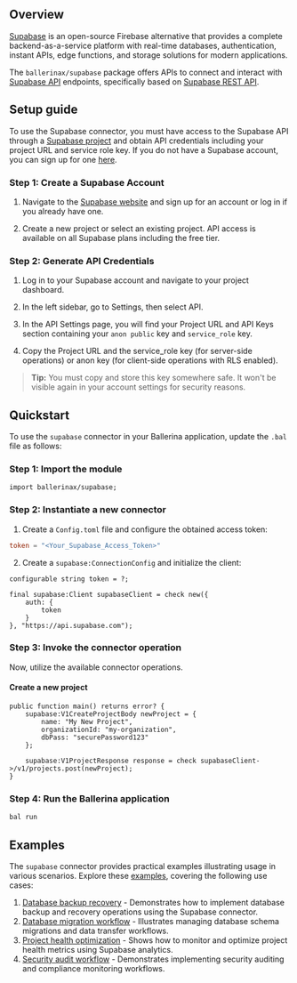 ## Overview

[Supabase](https://supabase.com/) is an open-source Firebase alternative that provides a complete backend-as-a-service platform with real-time databases, authentication, instant APIs, edge functions, and storage solutions for modern applications.

The `ballerinax/supabase` package offers APIs to connect and interact with [Supabase API](https://supabase.com/docs/reference/api) endpoints, specifically based on [Supabase REST API](https://supabase.com/docs/reference/api/rest).
## Setup guide

To use the Supabase connector, you must have access to the Supabase API through a [Supabase project](https://supabase.com/docs) and obtain API credentials including your project URL and service role key. If you do not have a Supabase account, you can sign up for one [here](https://supabase.com).

### Step 1: Create a Supabase Account

1. Navigate to the [Supabase website](https://supabase.com) and sign up for an account or log in if you already have one.

2. Create a new project or select an existing project. API access is available on all Supabase plans including the free tier.

### Step 2: Generate API Credentials

1. Log in to your Supabase account and navigate to your project dashboard.

2. In the left sidebar, go to Settings, then select API.

3. In the API Settings page, you will find your Project URL and API Keys section containing your `anon public` key and `service_role` key.

4. Copy the Project URL and the service_role key (for server-side operations) or anon key (for client-side operations with RLS enabled).

> **Tip:** You must copy and store this key somewhere safe. It won't be visible again in your account settings for security reasons.
## Quickstart

To use the `supabase` connector in your Ballerina application, update the `.bal` file as follows:

### Step 1: Import the module

```ballerina
import ballerinax/supabase;
```

### Step 2: Instantiate a new connector

1. Create a `Config.toml` file and configure the obtained access token:

```toml
token = "<Your_Supabase_Access_Token>"
```

2. Create a `supabase:ConnectionConfig` and initialize the client:

```ballerina
configurable string token = ?;

final supabase:Client supabaseClient = check new({
    auth: {
        token
    }
}, "https://api.supabase.com");
```

### Step 3: Invoke the connector operation

Now, utilize the available connector operations.

#### Create a new project

```ballerina
public function main() returns error? {
    supabase:V1CreateProjectBody newProject = {
        name: "My New Project",
        organizationId: "my-organization",
        dbPass: "securePassword123"
    };

    supabase:V1ProjectResponse response = check supabaseClient->/v1/projects.post(newProject);
}
```

### Step 4: Run the Ballerina application

```bash
bal run
```
## Examples

The `supabase` connector provides practical examples illustrating usage in various scenarios. Explore these [examples](https://github.com/ballerina-platform/module-ballerinax-supabase/tree/main/examples), covering the following use cases:

1. [Database backup recovery](https://github.com/ballerina-platform/module-ballerinax-supabase/tree/main/examples/database-backup-recovery) - Demonstrates how to implement database backup and recovery operations using the Supabase connector.
2. [Database migration workflow](https://github.com/ballerina-platform/module-ballerinax-supabase/tree/main/examples/database-migration-workflow) - Illustrates managing database schema migrations and data transfer workflows.
3. [Project health optimization](https://github.com/ballerina-platform/module-ballerinax-supabase/tree/main/examples/project-health-optimization) - Shows how to monitor and optimize project health metrics using Supabase analytics.
4. [Security audit workflow](https://github.com/ballerina-platform/module-ballerinax-supabase/tree/main/examples/security-audit-workflow) - Demonstrates implementing security auditing and compliance monitoring workflows.
